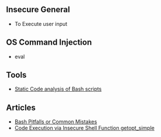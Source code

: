 ## Insecure General
- To Execute user input


## OS Command Injection
- eval

## Tools
- [Static Code analysis of Bash scripts](https://github.com/anordal/shellharden)

## Articles

- [Bash Pitfalls or Common Mistakes](http://mywiki.wooledge.org/BashPitfalls)
- [Code Execution via Insecure Shell Function getopt_simple](https://www.redteam-pentesting.de/de/advisories/rt-sa-2019-007/-code-execution-via-insecure-shell-function-getopt-simple)
    